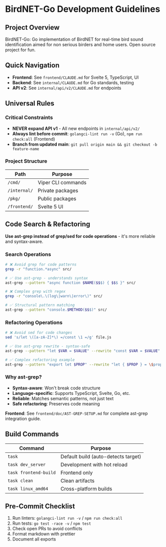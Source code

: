 # BirdNET-Go Development Guidelines

## Project Overview

BirdNET-Go: Go implementation of BirdNET for real-time bird sound identification aimed for non serious birders and home users. Open source project for fun.

## Quick Navigation

- **Frontend**: See `frontend/CLAUDE.md` for Svelte 5, TypeScript, UI
- **Backend**: See `internal/CLAUDE.md` for Go standards, testing
- **API v2**: See `internal/api/v2/CLAUDE.md` for endpoints

## Universal Rules

### Critical Constraints

- **NEVER expand API v1** - All new endpoints in `internal/api/v2/`
- **Always lint before commit**: `golangci-lint run -v` (Go), `npm run check:all` (Frontend)
- **Branch from updated main**: `git pull origin main && git checkout -b feature-name`

### Project Structure

| Path         | Purpose            |
| ------------ | ------------------ |
| `/cmd/`      | Viper CLI commands |
| `/internal/` | Private packages   |
| `/pkg/`      | Public packages    |
| `/frontend/` | Svelte 5 UI        |

## Code Search & Refactoring

**Use ast-grep instead of grep/sed for code operations** - it's more reliable and syntax-aware.

### Search Operations

```bash
# ❌ Avoid grep for code patterns
grep -r "function.*async" src/

# ✅ Use ast-grep - understands syntax
ast-grep --pattern "async function $NAME($$$) { $$$ }" src/

# ❌ Complex grep with regex
grep -r "console\.\(log\|warn\|error\)" src/

# ✅ Structural pattern matching
ast-grep --pattern "console.$METHOD($$$)" src/
```

### Refactoring Operations

```bash
# ❌ Avoid sed for code changes
sed 's/let \([a-zA-Z]*\) =/const \1 =/g' file.js

# ✅ Use ast-grep rewrite - syntax-safe
ast-grep --pattern "let $VAR = $VALUE" --rewrite "const $VAR = $VALUE" src/

# ✅ Complex refactoring example
ast-grep --pattern "export let $PROP" --rewrite "let { $PROP } = \$props()" --lang svelte src/
```

### Why ast-grep?

- **Syntax-aware**: Won't break code structure
- **Language-specific**: Supports TypeScript, Svelte, Go, etc.
- **Reliable**: Matches semantic patterns, not just text
- **Safe refactoring**: Preserves code meaning

**Frontend**: See `frontend/doc/AST-GREP-SETUP.md` for complete ast-grep integration guide.

## Build Commands

| Command               | Purpose                             |
| --------------------- | ----------------------------------- |
| `task`                | Default build (auto-detects target) |
| `task dev_server`     | Development with hot reload         |
| `task frontend-build` | Frontend only                       |
| `task clean`          | Clean artifacts                     |
| `task linux_amd64`    | Cross-platform builds               |

## Pre-Commit Checklist

1. Run linters: `golangci-lint run -v` / `npm run check:all`
2. Run tests: `go test -race -v` / `npm test`
3. Check open PRs to avoid conflicts
4. Format markdown with prettier
5. Document all exports
